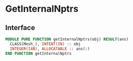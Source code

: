 # GetInternalNptrs

## Interface

```fortran
MODULE PURE FUNCTION getInternalNptrs(obj) RESULT(ans)
  CLASS(Mesh_), INTENT(IN) :: obj
  INTEGER(I4B), ALLOCATABLE :: ans(:)
END FUNCTION getInternalNptrs
```
